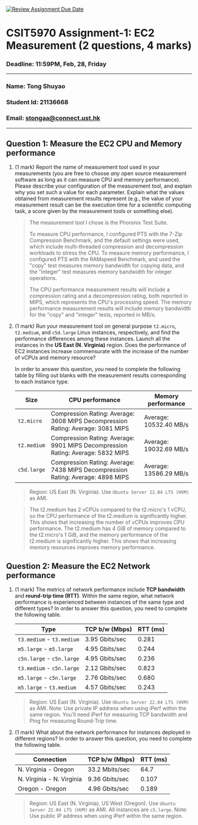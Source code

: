 [![Review Assignment Due Date](https://classroom.github.com/assets/deadline-readme-button-22041afd0340ce965d47ae6ef1cefeee28c7c493a6346c4f15d667ab976d596c.svg)](https://classroom.github.com/a/IAASVEAZ)
# CSIT5970 Assignment-1: EC2 Measurement (2 questions, 4 marks)

### Deadline: 11:59PM, Feb, 28, Friday

---

### Name: Tong Shuyao
### Student Id: 21136668
### Email: stongaa@connect.ust.hk

---

## Question 1: Measure the EC2 CPU and Memory performance

1. (1 mark) Report the name of measurement tool used in your measurements (you are free to choose *any* open source measurement software as long as it can measure CPU and memory performance). Please describe your configuration of the measurement tool, and explain why you set such a value for each parameter. Explain what the values obtained from measurement results represent (e.g., the value of your measurement result can be the execution time for a scientific computing task, a score given by the measurement tools or something else).

    > The measurement tool I chose is the Phoronix Test Suite.
    > 
    > To measure CPU performance, I configured PTS with the 7-Zip Compression Benchmark, and the default settings were used, which include multi-threaded compression and decompression workloads to stress the CPU. To measure memory performance, I configured PTS with the RAMspeed Benchmark, and used the "copy" test measures memory bandwidth for copying data, and the "integer" test measures memory bandwidth for integer operations.
    > 
    > The CPU performance measurement results will include a compression rating and a decompression rating, both reported in MIPS, which represents the CPU's processing speed. The memory performance measurement results will include memory bandwidth for the "copy" and "integer" tests, reported in MB/s.

2. (1 mark) Run your measurement tool on general purpose `t2.micro`, `t2.medium`, and `c5d.large` Linux instances, respectively, and find the performance differences among these instances. Launch all the instances in the **US East (N. Virginia)** region. Does the performance of EC2 instances increase commensurate with the increase of the number of vCPUs and memory resource?

    In order to answer this question, you need to complete the following table by filling out blanks with the measurement results corresponding to each instance type.

    | Size        | CPU performance | Memory performance |
    | ----------- | --------------- | ------------------ |
    | `t2.micro`  |Compression Rating: Average: 3608 MIPS   Decompression Rating: Average: 3081 MIPS|Average: 10532.40 MB/s|
    | `t2.medium` |Compression Rating: Average: 9901 MIPS   Decompression Rating: Average: 5832 MIPS|Average: 19032.69 MB/s|
    | `c5d.large` |Compression Rating: Average: 7438 MIPS   Decompression Rating: Average: 4898 MIPS|Average: 13586.29 MB/s|

    > Region: US East (N. Virginia). Use `Ubuntu Server 22.04 LTS (HVM)` as AMI.

    
    > The t2.medium has 2 vCPUs compared to the t2.micro's 1 vCPU, so the CPU performance of the t2.medium is significantly higher. This shows that increasing the number of vCPUs improves CPU performance.
    > The t2.medium has 4 GiB of memory compared to the t2.micro's 1 GiB, and the memory performance of the t2.medium is significantly higher. This shows that increasing memory resources improves memory performance.

## Question 2: Measure the EC2 Network performance

1. (1 mark) The metrics of network performance include **TCP bandwidth** and **round-trip time (RTT)**. Within the same region, what network performance is experienced between instances of the same type and different types? In order to answer this question, you need to complete the following table.

    | Type                      | TCP b/w (Mbps) | RTT (ms) |
    | ------------------------- | -------------- | -------- |
    | `t3.medium` - `t3.medium` |3.95 Gbits/sec  |0.281     |
    | `m5.large` - `m5.large`   |4.95 Gbits/sec  |0.244     |
    | `c5n.large` - `c5n.large` |4.95 Gbits/sec  |0.236     |
    | `t3.medium` - `c5n.large` |2.12 Gbits/sec  |0.823     |
    | `m5.large` - `c5n.large`  |2.76 Gbits/sec  |0.680     |
    | `m5.large` - `t3.medium`  |4.57 Gbits/sec  |0.243     |

    > Region: US East (N. Virginia). Use `Ubuntu Server 22.04 LTS (HVM)` as AMI. Note: Use private IP address when using iPerf within the same region. You'll need iPerf for measuring TCP bandwidth and Ping for measuring Round-Trip time.

3. (1 mark) What about the network performance for instances deployed in different regions? In order to answer this question, you need to complete the following table.

    | Connection                | TCP b/w (Mbps) | RTT (ms) |
    | ------------------------- | -------------- | -------- |
    | N. Virginia - Oregon      |33.2 Mbits/sec  |64.7      |
    | N. Virginia - N. Virginia |9.36 Gbits/sec  |0.107     |
    | Oregon - Oregon           |4.96 Gbits/sec  |0.189     |
 
    > Region: US East (N. Virginia), US West (Oregon). Use `Ubuntu Server 22.04 LTS (HVM)` as AMI. All instances are `c5.large`. Note: Use public IP address when using iPerf within the same region.
